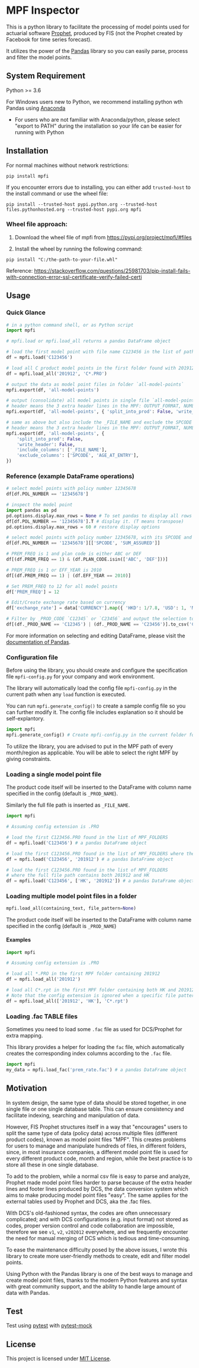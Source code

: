 # MPF Inspector

This is a python library to facilitate the processing of model points used for actuarial software [Prophet](https://www.prophet-web.com/prophet-products/prophet-professional/), produced by FIS (not the Prophet created by Facebook for time series forecast).

It utilizes the power of the [Pandas](https://pandas.pydata.org/) library so you can easily parse, process and filter the model points.

## System Requirement

Python >= 3.6

For Windows users new to Python, we recommend installing python wth Pandas using [Anaconda](https://www.anaconda.com/products/individual)
   - For users who are not familiar with Anaconda/python, please select "export to PATH" during the installation so your life can be easier for running with Python

## Installation

For normal machines without network restrictions:
```
pip install mpfi
```

If you encounter errors due to installing, you can either add `trusted-host` to the install command or use the wheel file:

```
pip install --trusted-host pypi.python.org --trusted-host files.pythonhosted.org --trusted-host pypi.org mpfi
 ```

### Wheel file approach:

1. Download the wheel file of mpfi from <https://pypi.org/project/mpfi/#files>

2. Install the wheel by running the following command:

```
pip install "C:/the-path-to-your-file.whl"
```

Reference: https://stackoverflow.com/questions/25981703/pip-install-fails-with-connection-error-ssl-certificate-verify-failed-certi

## Usage

### Quick Glance

```python
# in a python command shell, or as Python script
import mpfi

# mpfi.load or mpfi.load_all returns a pandas DataFrame object

# load the first model point with file name C123456 in the list of paths provided in the config
df = mpfi.load('C123456')

# load all C product model points in the first folder found with 201912
df = mpfi.load_all('201912', 'C*.PRO')

# output the data as model point files in folder `all-model-points`
mpfi.export(df, 'all-model-points')

# output (consolidate) all model points in single file `all-model-points.PRO` without the header
# header means the 3 extra header lines in the MPF: OUTPUT_FORMAT, NUMLINES and VARIABLE_TYPES
mpfi.export(df, 'all-model-points', { 'split_into_prod': False, 'write_header': False })

# same as above but also include the _FILE_NAME and exclude the SPCODE and AGE_AT_ENTRY columns
# header means the 3 extra header lines in the MPF: OUTPUT_FORMAT, NUMLINES and VARIABLE_TYPES
mpfi.export(df, 'all-model-points', {
    'split_into_prod': False,
    'write_header': False,
    'include_columns': ['_FILE_NAME'],
    'exclude_columns': ['SPCODE', 'AGE_AT_ENTRY'],
})
```

### Reference (example DataFrame operations)

```python
# select model points with policy number 12345678
df[df.POL_NUMBER == '12345678']

# inspect the model point
import pandas as pd
pd.options.display.max_rows = None # To set pandas to display all rows
df[df.POL_NUMBER == '12345678'].T # display it. (T means transpose)
pd.options.display.max_rows = 60 # restore display options

# select model points with policy number 12345678, with its SPCODE and SUM_ASSURED columns
df[df.POL_NUMBER == '12345678'][['SPCODE', 'SUM_ASSURED']]

# PREM_FREQ is 1 and plan code is either ABC or DEF
df[(df.PREM_FREQ == 1) & (df.PLAN_CODE.isin(['ABC', 'DEF']))]

# PREM_FREQ is 1 or EFF_YEAR is 2010
df[(df.PREM_FREQ == 1) | (df.EFF_YEAR == 2010)]

# Set PREM_FREQ to 12 for all model points
df['PREM_FREQ'] = 12

# Edit/Create exchange rate based on currency
df['exchange_rate'] = data['CURRENCY'].map({ 'HKD': 1/7.8, 'USD': 1, 'MOP': 1/7.8 })

# Filter by _PROD_CODE `C12345` or `C23456` and output the selection to csv for "easier" manipulation
df[(df._PROD_NAME == 'C12345') | (df._PROD_NAME == 'C23456')].to_csv('C12345-C23456.csv')
```

For more information on selecting and editing DataFrame, please visit the [documentation of Pandas](http://pandas.pydata.org/pandas-docs/stable/user_guide/).

### Configuration file

Before using the library, you should create and configure the specification file `mpfi-config.py` for your company and work environment.

The library will automatically load the config file `mpfi-config.py` in the current path when any `load` function is executed.

You can run `mpfi.generate_config()` to create a sample config file so you can further modify it. The config file includes explanation so it should be self-explantory.

```python
import mpfi
mpfi.generate_config() # Create mpfi-config.py in the current folder for editing
```

To utilize the library, you are advised to put in the MPF path of every month/region as applicable. You will be able to select the right MPF by giving constraints.

### Loading a single model point file

The product code itself will be inserted to the DataFrame with column name specified in the config (default is `_PROD_NAME`).

Similarly the full file path is inserted as `_FILE_NAME`.

```python
import mpfi

# Assuming config extension is .PRO

# load the first C123456.PRO found in the list of MPF_FOLDERS
df = mpfi.load('C123456') # a pandas DataFrame object

# load the first C123456.PRO found in the list of MPF_FOLDERS where the full file path contains 201912
df = mpfi.load('C123456', '201912') # a pandas DataFrame object

# load the first C123456.PRO found in the list of MPF_FOLDERS
# where the full file path contains both 201912 and HK
df = mpfi.load('C123456', ['HK', '201912']) # a pandas DataFrame object
```

### Loading multiple model point files in a folder

```python
mpfi.load_all(containing_text, file_pattern=None)
```

The product code itself will be inserted to the DataFrame with column name specified in the config (default is `_PROD_NAME`)

#### Examples

```python
import mpfi

# Assuming config extension is .PRO

# load all *.PRO in the first MPF folder containing 201912
df = mpfi.load_all('201912')

# load all C*.rpt in the first MPF folder containing both HK and 201912
# Note that the config extension is ignored when a specific file pattern is provided
df = mpfi.load_all(['201912', 'HK'], 'C*.rpt')
```

### Loading .fac TABLE files

Sometimes you need to load some `.fac` file as used for DCS/Prophet for extra mapping.

This library provides a helper for loading the `fac` file, which automatically creates the corresponding index columns according to the `.fac` file.

```python
import mpfi
my_data = mpfi.load_fac('prem_rate.fac') # a pandas DataFrame object
```

## Motivation

In system design, the same type of data should be stored together, in one single file or one single database table. This can ensure consistency and facilitate indexing, searching and manipulation of data.

However, FIS Prophet structures itself in a way that "encourages" users to split the same type of data (policy data) across multiple files (different product codes), known as model point files "MPF". This creates problems for users to manage and manipulate hundreds of files, in different folders, since, in most insurance companies, a different model point file is used for every different product code, month and region, while the best practice is to store all these in one single database.

To add to the problem, while a normal csv file is easy to parse and analyze, Prophet made model point files harder to parse because of the extra header lines and footer lines produced by DCS, the data conversion system which aims to make producing model point files "easy". The same applies for the external tables used by Prophet and DCS, aka the .fac files.

With DCS's old-fashioned syntax, the codes are often unnecessary complicated; and with DCS configurations (e.g. input format) not stored as codes, proper version control and code collaboration are impossible, therefore we see `v1`, `v2`, `v202012` everywhere, and we frequently encounter the need for manual merging of DCS which is tedious and time-consuming.

To ease the maintenance difficulty posed by the above issues, I wrote this library to create more user-friendly methods to create, edit and filter model points.

Using Python with the Pandas library is one of the best ways to manage and create model point files, thanks to the modern Python features and syntax with great community support, and the ability to handle large amount of data with Pandas.

## Test

Test using [pytest](https://docs.pytest.org/) with [pytest-mock](https://github.com/pytest-dev/pytest-mock)

## License

This project is licensed under [MIT License](https://en.wikipedia.org/wiki/MIT_License).
